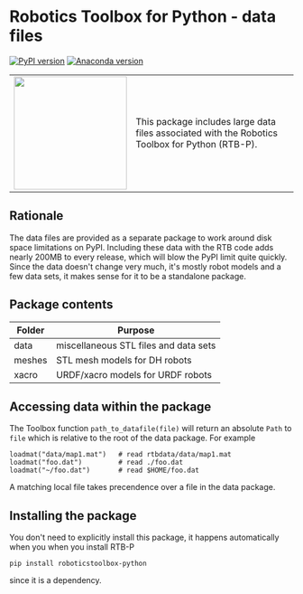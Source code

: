 # Robotics Toolbox for Python - data files

[![PyPI version](https://badge.fury.io/py/rtb-data.svg)](https://badge.fury.io/py/rtb-data)
[![Anaconda version](https://anaconda.org/conda-forge/rtb-data/badges/version.svg)](https://anaconda.org/conda-forge/rtb-datan)

<table style="border:0px">
<tr style="border:0px">
<td style="border:0px">
<img src="https://github.com/petercorke/robotics-toolbox-python/raw/master/docs/figs/RTBDataLogo.png" width="200"></td>
<td style="border:0px">
This package includes large data files associated with the Robotics Toolbox for Python (RTB-P).
</td>
</tr>
</table>


## Rationale

The data files are provided as a separate package to work around disk space limitations on PyPI.  Including these data with the RTB code adds nearly 200MB to every release, which will blow the PyPI limit quite quickly.  
Since the data doesn't change very much, it's mostly robot models and a few data sets, it makes sense for it to be a standalone package.

## Package contents

| Folder | Purpose                        |
| ------ | ------------------------------ |
| data   | miscellaneous STL files and data sets |
| meshes | STL mesh models for DH robots         |
| xacro  | URDF/xacro models for URDF robots     |      

## Accessing data within the package

The Toolbox function `path_to_datafile(file)` will return an absolute
`Path` to `file` which is relative to the root of the data package.  For example

```
loadmat("data/map1.mat")   # read rtbdata/data/map1.mat
loadmat("foo.dat")         # read ./foo.dat
loadmat("~/foo.dat")       # read $HOME/foo.dat
```

A matching local file takes precendence over a file in the data package.

## Installing the package

You don't need to explicitly install this package, it happens automatically when you when you install RTB-P

```
pip install roboticstoolbox-python
```
since it is a dependency.

